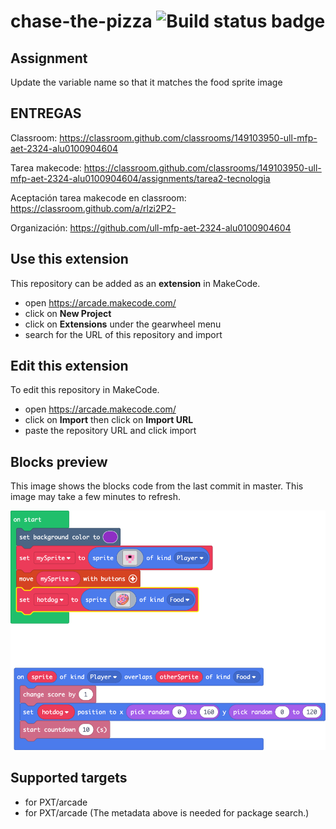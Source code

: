 # chase-the-pizza ![Build status badge](https://github.com/arelia/chase-the-pizza/workflows/MakeCode/badge.svg)

## Assignment
Update the variable name so that it matches the food sprite image

## ENTREGAS

Classroom: https://classroom.github.com/classrooms/149103950-ull-mfp-aet-2324-alu0100904604


Tarea makecode: https://classroom.github.com/classrooms/149103950-ull-mfp-aet-2324-alu0100904604/assignments/tarea2-tecnologia


Aceptación tarea makecode en classroom: https://classroom.github.com/a/rlzi2P2-


Organización: https://github.com/ull-mfp-aet-2324-alu0100904604


## Use this extension

This repository can be added as an **extension** in MakeCode.

* open https://arcade.makecode.com/
* click on **New Project**
* click on **Extensions** under the gearwheel menu
* search for the URL of this repository and import

## Edit this extension

To edit this repository in MakeCode.

* open https://arcade.makecode.com/
* click on **Import** then click on **Import URL**
* paste the repository URL and click import

## Blocks preview

This image shows the blocks code from the last commit in master.
This image may take a few minutes to refresh.

![A rendered view of the blocks](https://raw.githubusercontent.com/ULL-MFP-AET/makecode-template/master/.makecode/blocks.png)

## Supported targets

* for PXT/arcade
* for PXT/arcade
(The metadata above is needed for package search.)

